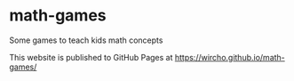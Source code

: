 # math-games
Some games to teach kids math concepts

This website is published to GitHub Pages at https://wircho.github.io/math-games/

